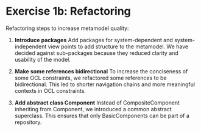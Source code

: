 # Exercise 1b: Refactoring

Refactoring steps to increase metamodel quality:

1. **Introduce packages**
Add packages for system-dependent and system-independent view points to add structure to the metamodel. 
We have decided against sub-packages because they reduced clarity and usability of the model.

2. **Make some references bidirectional**
To increase the conciseness of some OCL constraints, we refactored some references to be bidirectional.
This led to shorter navigation chains and more meaningful contexts in OCL constraints.

3. **Add abstract class Component**
Instead of CompositeComponent inheriting from Component, we introduced a common abstract superclass. 
This ensures that only BasicComponents can be part of a repository.